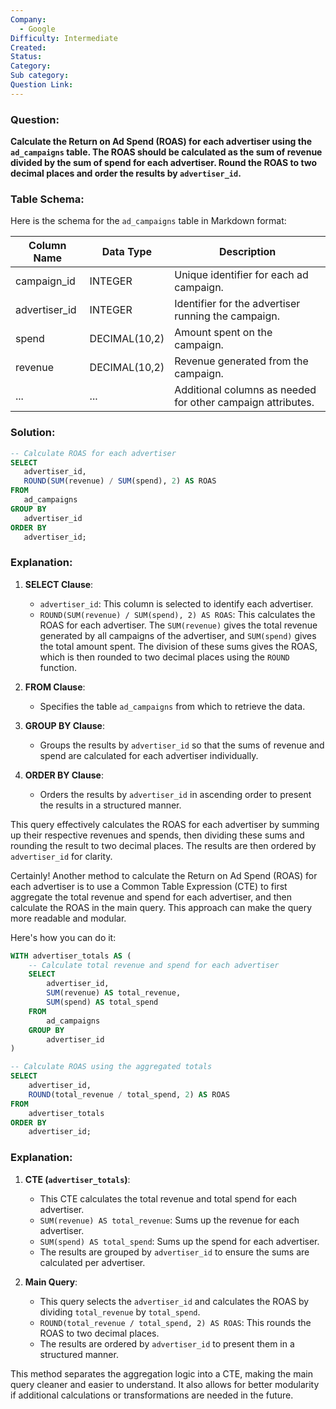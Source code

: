 ```yaml
---
Company:
  - Google
Difficulty: Intermediate
Created:
Status:
Category:
Sub category:
Question Link:
---
```


### Question:

**Calculate the Return on Ad Spend (ROAS) for each advertiser using the `ad_campaigns` table. The ROAS should be calculated as the sum of revenue divided by the sum of spend for each advertiser. Round the ROAS to two decimal places and order the results by `advertiser_id`.**

### Table Schema:

Here is the schema for the `ad_campaigns` table in Markdown format:

| Column Name   | Data Type     | Description                                                 |
| ------------- | ------------- | ----------------------------------------------------------- |
| campaign_id   | INTEGER       | Unique identifier for each ad campaign.                     |
| advertiser_id | INTEGER       | Identifier for the advertiser running the campaign.         |
| spend         | DECIMAL(10,2) | Amount spent on the campaign.                               |
| revenue       | DECIMAL(10,2) | Revenue generated from the campaign.                        |
| ...           | ...           | Additional columns as needed for other campaign attributes. |

### Solution:

 ```sql
 -- Calculate ROAS for each advertiser
SELECT
    advertiser_id,
    ROUND(SUM(revenue) / SUM(spend), 2) AS ROAS
FROM
    ad_campaigns
GROUP BY
    advertiser_id
ORDER BY
    advertiser_id;
```

### Explanation:

1. **SELECT Clause**:
    
    - `advertiser_id`: This column is selected to identify each advertiser.
    - `ROUND(SUM(revenue) / SUM(spend), 2) AS ROAS`: This calculates the ROAS for each advertiser. The `SUM(revenue)` gives the total revenue generated by all campaigns of the advertiser, and `SUM(spend)` gives the total amount spent. The division of these sums gives the ROAS, which is then rounded to two decimal places using the `ROUND` function.
2. **FROM Clause**:
    
    - Specifies the table `ad_campaigns` from which to retrieve the data.
3. **GROUP BY Clause**:
    
    - Groups the results by `advertiser_id` so that the sums of revenue and spend are calculated for each advertiser individually.
4. **ORDER BY Clause**:
    
    - Orders the results by `advertiser_id` in ascending order to present the results in a structured manner.

This query effectively calculates the ROAS for each advertiser by summing up their respective revenues and spends, then dividing these sums and rounding the result to two decimal places. The results are then ordered by `advertiser_id` for clarity.

Certainly! Another method to calculate the Return on Ad Spend (ROAS) for each advertiser is to use a Common Table Expression (CTE) to first aggregate the total revenue and spend for each advertiser, and then calculate the ROAS in the main query. This approach can make the query more readable and modular.

Here's how you can do it:

```sql
WITH advertiser_totals AS (
    -- Calculate total revenue and spend for each advertiser
    SELECT
        advertiser_id,
        SUM(revenue) AS total_revenue,
        SUM(spend) AS total_spend
    FROM
        ad_campaigns
    GROUP BY
        advertiser_id
)

-- Calculate ROAS using the aggregated totals
SELECT
    advertiser_id,
    ROUND(total_revenue / total_spend, 2) AS ROAS
FROM
    advertiser_totals
ORDER BY
    advertiser_id;

```
### Explanation:

1. **CTE (`advertiser_totals`)**:
    
    - This CTE calculates the total revenue and total spend for each advertiser.
    - `SUM(revenue) AS total_revenue`: Sums up the revenue for each advertiser.
    - `SUM(spend) AS total_spend`: Sums up the spend for each advertiser.
    - The results are grouped by `advertiser_id` to ensure the sums are calculated per advertiser.
2. **Main Query**:
    
    - This query selects the `advertiser_id` and calculates the ROAS by dividing `total_revenue` by `total_spend`.
    - `ROUND(total_revenue / total_spend, 2) AS ROAS`: This rounds the ROAS to two decimal places.
    - The results are ordered by `advertiser_id` to present them in a structured manner.

This method separates the aggregation logic into a CTE, making the main query cleaner and easier to understand. It also allows for better modularity if additional calculations or transformations are needed in the future.
